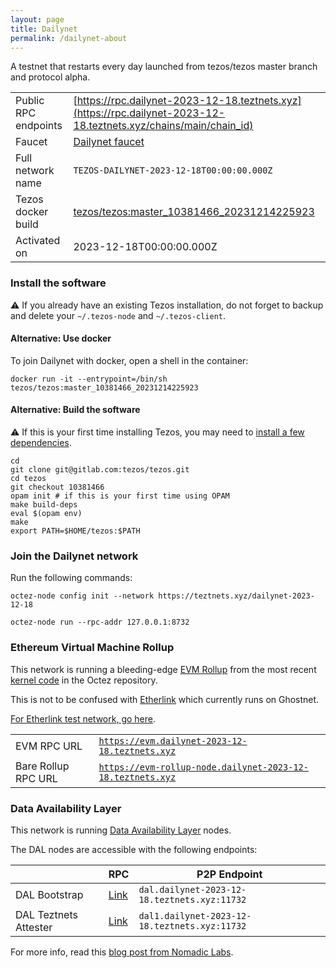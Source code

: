 ```yaml
---
layout: page
title: Dailynet
permalink: /dailynet-about
---
```


A testnet that restarts every day launched from tezos/tezos master branch and protocol alpha.

| | |
|-------|---------------------|
| Public RPC endpoints | [https://rpc.dailynet-2023-12-18.teztnets.xyz](https://rpc.dailynet-2023-12-18.teztnets.xyz/chains/main/chain_id)<br/> |
| Faucet | [Dailynet faucet](https://faucet.dailynet-2023-12-18.teztnets.xyz) |
| Full network name | `TEZOS-DAILYNET-2023-12-18T00:00:00.000Z` |
| Tezos docker build | [tezos/tezos:master_10381466_20231214225923](https://hub.docker.com/r/tezos/tezos/tags?page=1&ordering=last_updated&name=master_10381466_20231214225923) |
| Activated on | 2023-12-18T00:00:00.000Z |





### Install the software

⚠️  If you already have an existing Tezos installation, do not forget to backup and delete your `~/.tezos-node` and `~/.tezos-client`.



#### Alternative: Use docker

To join Dailynet with docker, open a shell in the container:

```
docker run -it --entrypoint=/bin/sh tezos/tezos:master_10381466_20231214225923
```

#### Alternative: Build the software

⚠️  If this is your first time installing Tezos, you may need to [install a few dependencies](https://tezos.gitlab.io/introduction/howtoget.html#setting-up-the-development-environment-from-scratch).

```
cd
git clone git@gitlab.com:tezos/tezos.git
cd tezos
git checkout 10381466
opam init # if this is your first time using OPAM
make build-deps
eval $(opam env)
make
export PATH=$HOME/tezos:$PATH
```

### Join the Dailynet network

Run the following commands:

```
octez-node config init --network https://teztnets.xyz/dailynet-2023-12-18

octez-node run --rpc-addr 127.0.0.1:8732
```


### Ethereum Virtual Machine Rollup

This network is running a bleeding-edge [EVM Rollup](https://docs.etherlink.com/welcome/what-is-etherlink) from the most recent [kernel code](https://gitlab.com/tezos/tezos/-/tree/master/etherlink) in the Octez repository.

This is not to be confused with [Etherlink](https://docs.etherlink.com/get-started/connect-your-wallet-to-etherlink) which currently runs on Ghostnet.

[For Etherlink test network, go here](https://docs.etherlink.com/get-started/connect-your-wallet-to-etherlink).

| | |
|-------|---------------------|
| EVM RPC URL | [`https://evm.dailynet-2023-12-18.teztnets.xyz`](https://evm.dailynet-2023-12-18.teztnets.xyz) |
| Bare Rollup RPC URL | [`https://evm-rollup-node.dailynet-2023-12-18.teztnets.xyz`](https://evm-rollup-node.dailynet-2023-12-18.teztnets.xyz/global/block/head) |




### Data Availability Layer

This network is running [Data Availability Layer](https://tezos.gitlab.io/shell/dal.html) nodes.


The DAL nodes are accessible with the following endpoints:

| | RPC | P2P Endpoint |
|------------|---------|--------------|
| DAL Bootstrap | [Link](https://dal-bootstrap-rpc.dailynet-2023-12-18.teztnets.xyz) | `dal.dailynet-2023-12-18.teztnets.xyz:11732` |
| DAL Teztnets Attester | [Link](https://dal-attester-rpc.dailynet-2023-12-18.teztnets.xyz) | `dal1.dailynet-2023-12-18.teztnets.xyz:11732` |


For more info, read this [blog post from Nomadic Labs](https://research-development.nomadic-labs.com/data-availability-layer-tezos.html).



